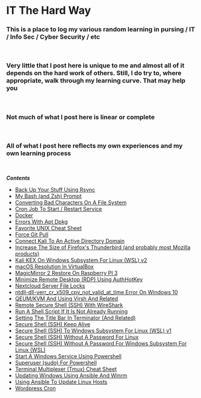 # IT The Hard Way

### This is a place to log my various random learning in pursing / IT / Info Sec / Cyber Security / etc

<br>

### Very little that I post here is unique to me and almost all of it depends on the hard work of others. Still, I do try to, where appropriate, walk through my learning curve. That may help you

<br>

### Not much of what I post here is linear or complete

<br>

### All of what I post here reflects my own experiences and my own learning process

<br>

***Contents***

- [Back Up Your Stuff Using Rsync](backup-your-stuff-using-rsync.md)
- [My Bash (and Zsh) Prompt](bash-ps1.md)
- [Converting Bad Characters On A File System](converting-bad-chars-on-a-filesystem.md)
- [Cron Job To Start / Restart Service](cronjob-to-start-restart-service.md)
- [Docker](docker.md)
- [Errors With Apt Dpkg](error-with-apt-dpkg.md)
- [Favorite UNIX Cheat Sheet](favorite-unx-cheat-sheet.md)
- [Force Git Pull](force-git-pull.md)
- [Connect Kali To An Active Directory Domain](getting-kali-debian-10-to-connect-to-active-directory-domain.md)
- [Increase The Size of Firefox's Thunderbird (and probably most Mozilla products)](ntdll-dll-verr_cr_x509_cpv_not_valid_at_time-error-on-windows-10.md)
- [Kali KEX On Windows Subsystem For Linux (WSL) v2](kali-kex-on-wsl2.md)
- [macOS Resolution In VirtualBox](macos-resolution-in-virtualbox-fix.md)
- [MagicMirror 2 Restore On Raspberry PI 3](magicmirror-restore-on-raspiberry-pi-3.md)
- [Minimize Remote Desktop (RDP) Using AuthHotKey](minimize-remote-desktop-using-autohotkey.md)
- [Nextcloud Server File Locks](nextcloud-server-file-locks.md)
- [ntdll-dll-verr_cr_x509_cpv_not_valid_at_time Error On Windows 10](ntdll-dll-verr_cr_x509_cpv_not_valid_at_time-error-on-windows-10.md)
- [QEUM/KVM And Using Virsh And Related](qemu-kvm-and-using-virsh-and-related.md)
- [Remote Secure Shell (SSH) With WireShark](remote-ssh-for-wireshark.md)
- [Run A Shell Script If It Is Not Already Running](run-a-shell-script-if-not-running.md)
- [Setting The Title Bar In Terminator (And Related)](setting-the-title-bar-in-terminator-and-related.md)
- [Secure Shell (SSH) Keep Alive](ssh-keepalive.md)
- [Secure Shell (SSH) To Windows Subsystem For Linux (WSL) v1](ssh-to-wsl-v1.md)
- [Secure Shell (SSH) Without A Password For Linux](ssh-with-password-linux-and-compatible.md)
- [Secure Shell (SSH) Without A Password For Windows Subsystem For Linux (WSL)](ssh-with-password-linux-and-compatible-2.md)
- [Start A Windows Service Using Powershell](start-a-service-in-windows-using-powershell.md)
- [Superuser (sudo) For Powershell](sudo-for-powershell.md)
- [Terminal Multiplexer (Tmux) Cheat Sheet](tmux-cheat-sheet.md)
- [Updating Windows Using Ansible And Winrm](updating-windows-using-ansible-and-winrm.md)
- [Using Ansible To Update Linux Hosts](using-ansible-to-update-linux-hosts.md)
- [Wordpress Cron](wordpress-cron.md)

